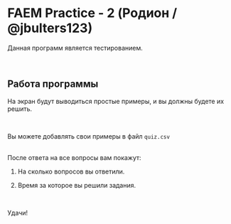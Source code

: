 # FAEM Practice - 2 (Родион / @jbulters123)

Данная программ является тестированием.

<br/>

Работа программы
-
На экран будут выводиться простые примеры, и вы должны будете их решить.

<br/>

Вы можете добавлять свои примеры в файл `quiz.csv`

<br/>
После ответа на все вопросы вам покажут: 

1) На сколько вопросов вы ответили.

2) Время за которое вы решили задания.

<br/>

Удачи!
